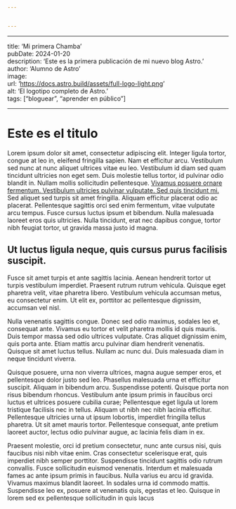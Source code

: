 ```yaml
---


---
```


<hr>
<p>title: ‘Mi primera Chamba’<br>
pubDate: 2024-01-20<br>
description: ‘Este es la primera publicación de mi nuevo blog Astro.’<br>
author: ‘Alumno de Astro’<br>
image:<br>
url: ‘<a href="https://docs.astro.build/assets/full-logo-light.png">https://docs.astro.build/assets/full-logo-light.png</a>’<br>
alt: ‘El logotipo completo de Astro.’<br>
tags: [“bloguear”, “aprender en público”]</p>
<hr>
<h1 id="este-es-el-titulo">Este es el titulo</h1>
<p>Lorem ipsum dolor sit amet, consectetur adipiscing elit. Integer ligula tortor, congue at leo in, eleifend fringilla sapien. Nam et efficitur arcu. Vestibulum sed nunc at nunc aliquet ultrices vitae eu leo. Vestibulum id diam sed quam tincidunt ultricies non eget sem. Duis molestie tellus tortor, id pulvinar odio blandit in. Nullam mollis sollicitudin pellentesque. <a href="lbdtw.com.ar">Vivamus posuere ornare fermentum. Vestibulum ultricies pulvinar vulputate. Sed quis tincidunt mi.</a> Sed aliquet sed turpis sit amet fringilla. Aliquam efficitur placerat odio ac placerat. Pellentesque sagittis orci sed enim fermentum, vitae vulputate arcu tempus. Fusce cursus luctus ipsum et bibendum. Nulla malesuada laoreet eros quis ultricies. Nulla tincidunt, erat nec dapibus congue, tortor nibh feugiat tortor, ut gravida massa justo id magna.</p>
<h2 id="ut-luctus-ligula-neque-quis-cursus-purus-facilisis-suscipit.">Ut luctus ligula neque, quis cursus purus facilisis suscipit.</h2>
<p>Fusce sit amet turpis et ante sagittis lacinia. Aenean hendrerit tortor ut turpis vestibulum imperdiet. Praesent rutrum rutrum vehicula. Quisque eget pharetra velit, vitae pharetra libero. Vestibulum vehicula accumsan metus, eu consectetur enim. Ut elit ex, porttitor ac pellentesque dignissim, accumsan vel nisl.</p>
<p>Nulla venenatis sagittis congue. Donec sed odio maximus, sodales leo et, consequat ante. Vivamus eu tortor et velit pharetra mollis id quis mauris. Duis tempor massa sed odio ultrices vulputate. Cras aliquet dignissim enim, quis porta ante. Etiam mattis arcu pulvinar diam hendrerit venenatis. Quisque sit amet luctus tellus. Nullam ac nunc dui. Duis malesuada diam in neque tincidunt viverra.</p>
<p>Quisque posuere, urna non viverra ultrices, magna augue semper eros, et pellentesque dolor justo sed leo. Phasellus malesuada urna et efficitur suscipit. Aliquam in bibendum arcu. Suspendisse potenti. Quisque porta non risus bibendum rhoncus. Vestibulum ante ipsum primis in faucibus orci luctus et ultrices posuere cubilia curae; Pellentesque eget ligula ut lorem tristique facilisis nec in tellus. Aliquam ut nibh nec nibh lacinia efficitur. Pellentesque ultricies urna ut ipsum lobortis, imperdiet fringilla tellus pharetra. Ut sit amet mauris tortor. Pellentesque consequat, ante pretium laoreet auctor, lectus odio pulvinar augue, ac lacinia felis diam in ex.</p>
<p>Praesent molestie, orci id pretium consectetur, nunc ante cursus nisi, quis faucibus nisi nibh vitae enim. Cras consectetur scelerisque erat, quis imperdiet nibh semper porttitor. Suspendisse tincidunt sagittis odio rutrum convallis. Fusce sollicitudin euismod venenatis. Interdum et malesuada fames ac ante ipsum primis in faucibus. Nulla varius eu arcu id gravida. Vivamus maximus blandit laoreet. In sodales urna id commodo mattis. Suspendisse leo ex, posuere at venenatis quis, egestas et leo. Quisque in lorem sed ex pellentesque sollicitudin in quis lacus</p>

